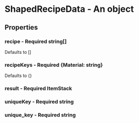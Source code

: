 

# ShapedRecipeData - An object



## Properties



### recipe - Required string[]



Defaults to []



### recipeKeys - Required {Material: string}



Defaults to {}



### result - Required ItemStack



### uniqueKey - Required string



### unique_key - Required string

